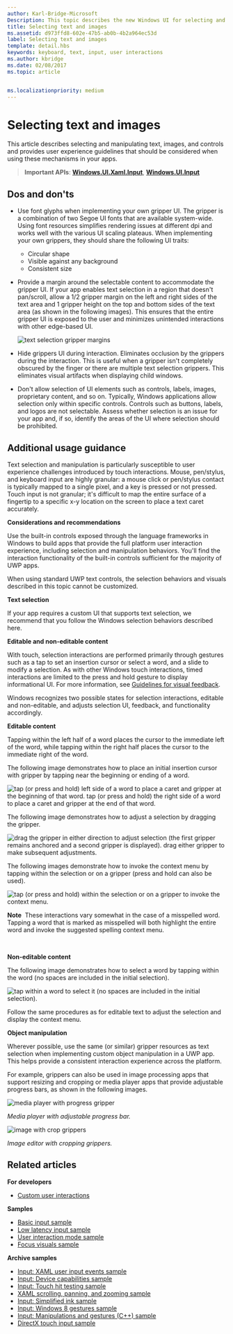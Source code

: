 ```yaml
---
author: Karl-Bridge-Microsoft
Description: This topic describes the new Windows UI for selecting and manipulating text, images, and controls and provides user experience guidelines that should be considered when using these new selection and manipulation mechanisms in your UWP app.
title: Selecting text and images
ms.assetid: d973ffd8-602e-47b5-ab0b-4b2a964ec53d
label: Selecting text and images
template: detail.hbs
keywords: keyboard, text, input, user interactions
ms.author: kbridge
ms.date: 02/08/2017
ms.topic: article


ms.localizationpriority: medium
---
```


# Selecting text and images


This article describes selecting and manipulating text, images, and controls and provides user experience guidelines that should be considered when using these mechanisms in your apps.

> **Important APIs**: [**Windows.UI.Xaml.Input**](https://msdn.microsoft.com/library/windows/apps/br227994), [**Windows.UI.Input**](https://msdn.microsoft.com/library/windows/apps/br242084)
 


## Dos and don'ts


-   Use font glyphs when implementing your own gripper UI. The gripper is a combination of two Segoe UI fonts that are available system-wide. Using font resources simplifies rendering issues at different dpi and works well with the various UI scaling plateaus. When implementing your own grippers, they should share the following UI traits:

    -   Circular shape
    -   Visible against any background
    -   Consistent size
-   Provide a margin around the selectable content to accommodate the gripper UI. If your app enables text selection in a region that doesn't pan/scroll, allow a 1/2 gripper margin on the left and right sides of the text area and 1 gripper height on the top and bottom sides of the text area (as shown in the following images). This ensures that the entire gripper UI is exposed to the user and minimizes unintended interactions with other edge-based UI.

    ![text selection gripper margins](images/textselection-gripper-margins.png)

-   Hide grippers UI during interaction. Eliminates occlusion by the grippers during the interaction. This is useful when a gripper isn't completely obscured by the finger or there are multiple text selection grippers. This eliminates visual artifacts when displaying child windows.

-   Don't allow selection of UI elements such as controls, labels, images, proprietary content, and so on. Typically, Windows applications allow selection only within specific controls. Controls such as buttons, labels, and logos are not selectable. Assess whether selection is an issue for your app and, if so, identify the areas of the UI where selection should be prohibited. 

## Additional usage guidance


Text selection and manipulation is particularly susceptible to user experience challenges introduced by touch interactions. Mouse, pen/stylus, and keyboard input are highly granular: a mouse click or pen/stylus contact is typically mapped to a single pixel, and a key is pressed or not pressed. Touch input is not granular; it's difficult to map the entire surface of a fingertip to a specific x-y location on the screen to place a text caret accurately.

**Considerations and recommendations**

Use the built-in controls exposed through the language frameworks in Windows to build apps that provide the full platform user interaction experience, including selection and manipulation behaviors. You'll find the interaction functionality of the built-in controls sufficient for the majority of UWP apps.

When using standard UWP text controls, the selection behaviors and visuals described in this topic cannot be customized.

**Text selection**

If your app requires a custom UI that supports text selection, we recommend that you follow the Windows selection behaviors described here.

**Editable and non-editable content**


With touch, selection interactions are performed primarily through gestures such as a tap to set an insertion cursor or select a word, and a slide to modify a selection. As with other Windows touch interactions, timed interactions are limited to the press and hold gesture to display informational UI. For more information, see [Guidelines for visual feedback](guidelines-for-visualfeedback.md).

Windows recognizes two possible states for selection interactions, editable and non-editable, and adjusts selection UI, feedback, and functionality accordingly.

**Editable content**

Tapping within the left half of a word places the cursor to the immediate left of the word, while tapping within the right half places the cursor to the immediate right of the word.

The following image demonstrates how to place an initial insertion cursor with gripper by tapping near the beginning or ending of a word.

![tap (or press and hold) left side of a word to place a caret and gripper at the beginning of that word. tap (or press and hold) the right side of a word to place a caret and gripper at the end of that word.](images/textselection-place-caret.png)

The following image demonstrates how to adjust a selection by dragging the gripper.

![drag the gripper in either direction to adjust selection (the first gripper remains anchored and a second gripper is displayed). drag either gripper to make subsequent adjustments.](images/adjust-selection.png)

The following images demonstrate how to invoke the context menu by tapping within the selection or on a gripper (press and hold can also be used).

![tap (or press and hold) within the selection or on a gripper to invoke the context menu.](images/textselection-show-context.png)

**Note**  These interactions vary somewhat in the case of a misspelled word. Tapping a word that is marked as misspelled will both highlight the entire word and invoke the suggested spelling context menu.

 

**Non-editable content**

The following image demonstrates how to select a word by tapping within the word (no spaces are included in the initial selection).

![tap within a word to select it (no spaces are included in the initial selection).](images/select-word.png)

Follow the same procedures as for editable text to adjust the selection and display the context menu.

**Object manipulation**

Wherever possible, use the same (or similar) gripper resources as text selection when implementing custom object manipulation in a UWP app. This helps provide a consistent interaction experience across the platform.

For example, grippers can also be used in image processing apps that support resizing and cropping or media player apps that provide adjustable progress bars, as shown in the following images.

![media player with progress gripper](images/gripper-mediaplayer.png)

*Media player with adjustable progress bar.*

![image with crop grippers](images/gripper-imagemanip.png)

*Image editor with cropping grippers.*

## Related articles



**For developers**
* [Custom user interactions](https://msdn.microsoft.com/library/windows/apps/mt185599)

**Samples**
* [Basic input sample](https://go.microsoft.com/fwlink/p/?LinkID=620302)
* [Low latency input sample](https://go.microsoft.com/fwlink/p/?LinkID=620304)
* [User interaction mode sample](https://go.microsoft.com/fwlink/p/?LinkID=619894)
* [Focus visuals sample](https://go.microsoft.com/fwlink/p/?LinkID=619895)

**Archive samples**
* [Input: XAML user input events sample](https://go.microsoft.com/fwlink/p/?linkid=226855)
* [Input: Device capabilities sample](https://go.microsoft.com/fwlink/p/?linkid=231530)
* [Input: Touch hit testing sample](https://go.microsoft.com/fwlink/p/?linkid=231590)
* [XAML scrolling, panning, and zooming sample](https://go.microsoft.com/fwlink/p/?linkid=251717)
* [Input: Simplified ink sample](https://go.microsoft.com/fwlink/p/?linkid=246570)
* [Input: Windows 8 gestures sample](https://go.microsoft.com/fwlink/p/?LinkId=264995)
* [Input: Manipulations and gestures (C++) sample](https://go.microsoft.com/fwlink/p/?linkid=231605)
* [DirectX touch input sample](https://go.microsoft.com/fwlink/p/?LinkID=231627)
 

 




